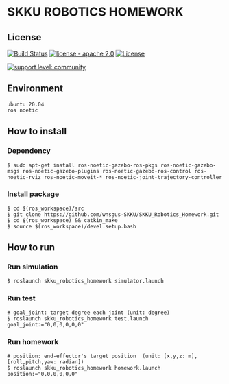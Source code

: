 # SKKU ROBOTICS HOMEWORK
## License
[![Build Status](http://build.ros.org/job/Kdev__universal_robot__ubuntu_xenial_amd64/badge/icon)](http://build.ros.org/job/Kdev__universal_robot__ubuntu_xenial_amd64)
[![license - apache 2.0](https://img.shields.io/:license-Apache%202.0-yellowgreen.svg)](https://opensource.org/licenses/Apache-2.0)
[![License](https://img.shields.io/badge/License-BSD%203--Clause-blue.svg)](https://opensource.org/licenses/BSD-3-Clause)

[![support level: community](https://img.shields.io/badge/support%20level-community-lightgray.png)](http://rosindustrial.org/news/2016/10/7/better-supporting-a-growing-ros-industrial-software-platform)
## Environment

    ubuntu 20.04
    ros noetic

## How to install

### Dependency

    $ sudo apt-get install ros-noetic-gazebo-ros-pkgs ros-noetic-gazebo-msgs ros-noetic-gazebo-plugins ros-noetic-gazebo-ros-control ros-noetic-rviz ros-noetic-moveit-* ros-noetic-joint-trajectory-controller

### Install package

    $ cd $(ros_workspace)/src
    $ git clone https://github.com/wnsgus-SKKU/SKKU_Robotics_Homework.git
    $ cd $(ros_workspace) && catkin_make
    $ source $(ros_workspace)/devel.setup.bash

## How to run

### Run simulation

    $ roslaunch skku_robotics_homework simulator.launch

### Run test

    # goal_joint: target degree each joint (unit: degree)
    $ roslaunch skku_robotics_homework test.launch goal_joint:="0,0,0,0,0,0"

### Run homework

    # position: end-effector's target position  (unit: [x,y,z: m], [roll,pitch,yaw: radian])
    $ roslaunch skku_robotics_homework homework.launch position:="0,0,0,0,0,0"



    

